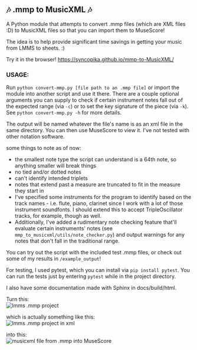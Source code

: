 ## 🎶 .mmp to MusicXML 🎶    
A Python module that attempts to convert .mmp files (which are XML files :D) to MusicXML files so that you can import them to MuseScore!    
    
The idea is to help provide significant time savings in getting your music from LMMS to sheets. :)    
    
Try it in the browser! https://syncopika.github.io/mmp-to-MusicXML/  
    
### USAGE:    
Run `python convert-mmp.py [file path to an .mmp file]` or import the module into another script and use it there. There are a couple optional arguments you can supply to check if certain instrument notes fall out of the expected range (via `-c`) or to set the key signature of the piece (via `-k`). See `python convert-mmp.py -h` for more details.    
    
The output will be named whatever the file's name is as an xml file in the same directory. You can then use MuseScore to view it. I've not tested with other notation software.    
    
some things to note as of now:    
- the smallest note type the script can understand is a 64th note, so anything smaller will break things 
- no tied and/or dotted notes
- can't identify intended triplets
- notes that extend past a measure are truncated to fit in the measure they start in
- I've specified some instruments for the program to identify based on the track names - i.e. flute, piano, clarinet since I work with a lot of those instrument soundfonts. I should extend this to accept TripleOscillator tracks, for example, though as well.    
- Additionally, I've added a rudimentary note checking feature that'll evaluate certain instruments' notes (see `mmp_to_musicxml/utils/note_checker.py`) and output warnings for any notes that don't fall in the traditional range.    
    
You can try out the script with the included test .mmp files, or check out some of my results in `/example_output`!    
    
For testing, I used pytest, which you can install via `pip install pytest`. You can run the tests just by entering `pytest` while in the project directory.    
    
I also have some documentation made with Sphinx in docs/build/html.    
    
Turn this:    
![lmms .mmp project](images/lmms.png)    
    
which is actually something like this:    
![lmms .mmp project in xml](images/mmp.png)    
    
into this:    
![musicxml file from .mmp into MuseScore](images/musescore.png)    


